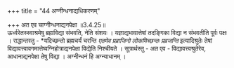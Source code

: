 +++
title = "44 अग्नीन्धनाद्यधिकरणम्"

+++
अत एव चाग्नीन्धनाद्यनपेक्षा ॥3.4.25॥  
ऊर्ध्वरेतस्स्वाश्रमेषु ब्रह्मविद्या संभवति, नेति संशयः । यज्ञाद्यभावात्तेषां तदङ्गिका विद्या न संभवतीति पूर्वः पक्षः । राद्धान्तस्तु - *यदिच्छन्तो ब्रह्मचर्यं चरन्ति *एतमेव प्रव्राजिनो लोकमिच्छन्तः प्रव्रजन्ति* इत्यादिश्रुतेः तेषां विद्यावत्त्वावगमात्तेष्वग्निहोत्राद्यनपेक्षा विद्येति निश्चीयते । सूत्रार्थस्तु - अत एव - विद्यावत्त्वश्रुतेरेव, आधानाद्यनपेक्षा तेषु विद्या । अग्नीन्धनं हि अग्न्याधानम् ।